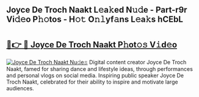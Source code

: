 ## Joyce De Troch Naakt L𝚎a𝚔ed N𝚞𝚍e - Part-r9r Vi𝚍𝚎o P𝚑𝚘tos - H𝚘𝚝 O𝚗𝚕yf𝚊ns L𝚎a𝚔s hCEbL

# <h2><a href="http://kfe14v.oniu.top/?m=Joyce+De+Troch+Naakt">🔗👉 🔴 Joyce De Troch Naakt P𝚑ot𝚘𝚜 V𝚒d𝚎o</a></h2>

[![Joyce De Troch Naakt Nu𝚍e𝚜](https://i.imgur.com/0qMVB7G.gif)](http://kfe14v.oniu.top/?m=Joyce+De+Troch+Naakt)
Digital content creator Joyce De Troch Naakt, famed for sharing dance and lifestyle ideas, through performances and personal vlogs on social media. Inspiring public speaker Joyce De Troch Naakt, celebrated for their ability to inspire and motivate large audiences.  
